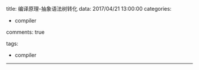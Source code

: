 title: 编译原理-抽象语法树转化
data: 2017/04/21 13:00:00
categories:
- compiler

comments: true

tags:
- compiler
---